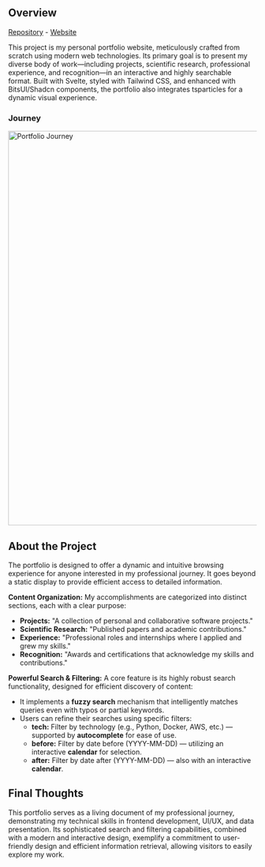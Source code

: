 ## Overview

[Repository](https://github.com/leoalmPT/Portfolio) - [Website](https://leoalmpt.pages.dev/)

This project is my personal portfolio website, meticulously crafted from scratch using modern web technologies. Its primary goal is to present my diverse body of work—including projects, scientific research, professional experience, and recognition—in an interactive and highly searchable format. Built with Svelte, styled with Tailwind CSS, and enhanced with BitsUI/Shadcn components, the portfolio also integrates tsparticles for a dynamic visual experience.

### Journey

<img src="/files/projects/portfolio/journey.png" alt="Portfolio Journey" width="800"/>

## About the Project

The portfolio is designed to offer a dynamic and intuitive browsing experience for anyone interested in my professional journey. It goes beyond a static display to provide efficient access to detailed information.

**Content Organization:**
My accomplishments are categorized into distinct sections, each with a clear purpose:

*   **Projects:** "A collection of personal and collaborative software projects."
*   **Scientific Research:** "Published papers and academic contributions."
*   **Experience:** "Professional roles and internships where I applied and grew my skills."
*   **Recognition:** "Awards and certifications that acknowledge my skills and contributions."

**Powerful Search & Filtering:**
A core feature is its highly robust search functionality, designed for efficient discovery of content:

*   It implements a **fuzzy search** mechanism that intelligently matches queries even with typos or partial keywords.
*   Users can refine their searches using specific filters:
    *   **tech:** Filter by technology (e.g., Python, Docker, AWS, etc.) — supported by **autocomplete** for ease of use.
    *   **before:** Filter by date before (YYYY-MM-DD) — utilizing an interactive **calendar** for selection.
    *   **after:** Filter by date after (YYYY-MM-DD) — also with an interactive **calendar**.

## Final Thoughts

This portfolio serves as a living document of my professional journey, demonstrating my technical skills in frontend development, UI/UX, and data presentation. Its sophisticated search and filtering capabilities, combined with a modern and interactive design, exemplify a commitment to user-friendly design and efficient information retrieval, allowing visitors to easily explore my work.